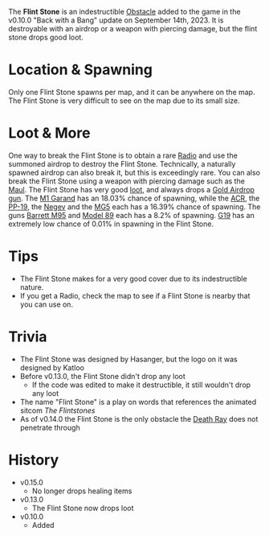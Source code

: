 The **Flint Stone** is an indestructible [Obstacle](/obstacles) added to the game in the v0.10.0 "Back with a Bang" update on September 14th, 2023. It is destroyable with an airdrop or a weapon with piercing damage, but the flint stone drops good loot.

# Location & Spawning

Only one Flint Stone spawns per map, and it can be anywhere on the map. The Flint Stone is very difficult to see on the map due to its small size.

# Loot & More

One way to break the Flint Stone is to obtain a rare [Radio](/weapons/guns/radio) and use the summoned airdrop to destroy the Flint Stone. Technically, a naturally spawned airdrop can also break it, but this is exceedingly rare. You can also break the Flint Stone using a weapon with piercing damage such as the [Maul](/weapons/melee/maul).
The Flint Stone has very good [loot](/loot#flint_stone), and always drops a [Gold Airdrop gun](/loot#gold_airdrop_guns). The [M1 Garand](/weapons/guns/m1_garand) has an 18.03% chance of spawning, while the [ACR](/weapons/guns/acr), the [PP-19](/weapons/guns/pp19), the [Negev](/weapons/guns/negev) and the [MG5](/weapons/guns/mg5) each has a 16.39% chance of spawning. The guns [Barrett M95](/weapons/guns/barrett) and [Model 89](/weapons/guns/model_89) each has a 8.2% of spawning. [G19](/weapons/guns/g19) has an extremely low chance of 0.01% in spawning in the Flint Stone.

# Tips

- The Flint Stone makes for a very good cover due to its indestructible nature.
- If you get a Radio, check the map to see if a Flint Stone is nearby that you can use on.

# Trivia

- The Flint Stone was designed by Hasanger, but the logo on it was designed by Katloo
- Before v0.13.0, the Flint Stone didn't drop any loot
  - If the code was edited to make it destructible, it still wouldn't drop any loot
- The name "Flint Stone" is a play on words that references the animated sitcom _The Flintstones_
- As of v0.14.0 the Flint Stone is the only obstacle the [Death Ray](/weapons/guns/deathray) does not penetrate through

# History

- v0.15.0
  - No longer drops healing items
- v0.13.0
  - The Flint Stone now drops loot
- v0.10.0
  - Added
